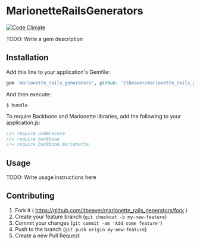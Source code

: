 # MarionetteRailsGenerators

[![Code Climate](https://codeclimate.com/github/itbeaver/marionette_rails_generators/badges/gpa.svg)](https://codeclimate.com/github/itbeaver/marionette_rails_generators)

TODO: Write a gem description

## Installation

Add this line to your application's Gemfile:

```ruby
gem 'marionette_rails_generators', github: 'itbeaver/marionette_rails_generators'
```

And then execute:

    $ bundle

To require Backbone and Marionette libraries, add the following to your application.js:

```javascript
//= require underscore
//= require backbone
//= require backbone.marionette
```

## Usage

TODO: Write usage instructions here

## Contributing

1. Fork it ( https://github.com/itbeaver/marionette_rails_generators/fork )
2. Create your feature branch (`git checkout -b my-new-feature`)
3. Commit your changes (`git commit -am 'Add some feature'`)
4. Push to the branch (`git push origin my-new-feature`)
5. Create a new Pull Request
